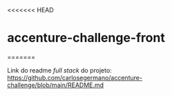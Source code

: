 <<<<<<< HEAD
# accenture-challenge-front
=======

Link do readme *full stack* do projeto: https://github.com/carlosegermano/accenture-challenge/blob/main/README.md
